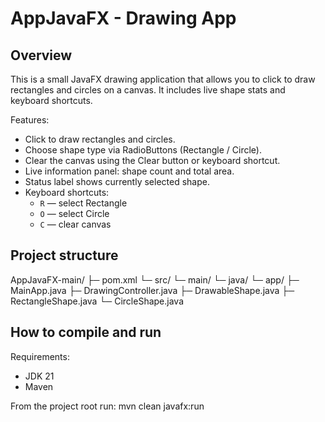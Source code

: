 # AppJavaFX - Drawing App

## Overview
This is a small JavaFX drawing application that allows you to click to draw rectangles and circles on a canvas. It includes live shape stats and keyboard shortcuts.

Features:
- Click to draw rectangles and circles.
- Choose shape type via RadioButtons (Rectangle / Circle).
- Clear the canvas using the Clear button or keyboard shortcut.
- Live information panel: shape count and total area.
- Status label shows currently selected shape.
- Keyboard shortcuts:
  - `R` — select Rectangle
  - `O` — select Circle
  - `C` — clear canvas

## Project structure

AppJavaFX-main/
├─ pom.xml
└─ src/
└─ main/
└─ java/
└─ app/
├─ MainApp.java
├─ DrawingController.java
├─ DrawableShape.java
├─ RectangleShape.java
└─ CircleShape.java

## How to compile and run
Requirements:
- JDK 21
- Maven

From the project root run:
mvn clean javafx:run